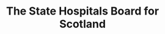 ---
schema: default
title: The State Hospitals Board for Scotland
description: public corporation controlled by Scottish Government
logo: ''
type:
- Other Scottish Govt agency
portal_url: ''
org_url: https://www.tsh.scot.nhs.uk/Index.htm
twitter_handle: 
wikidata_qid: Q108838059
wdtk_id: 
---